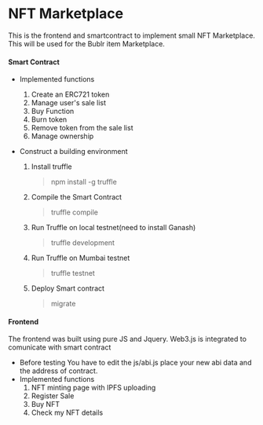 # NFT Marketplace

This is the frontend and smartcontract to implement small NFT Marketplace.
This will be used for the Bublr item Marketplace.



<h4> Smart Contract </h4> 

- Implemented functions
    1. Create an ERC721 token
    2. Manage user's sale list
    3. Buy Function
    4. Burn token
    5. Remove token from the sale list
    7. Manage ownership

- Construct a building environment
    1. Install truffle
        > npm install -g truffle
    2. Compile the Smart Contract
        > truffle compile
    3. Run Truffle on local testnet(need to install Ganash)
        > truffle development
    4. Run Truffle on Mumbai testnet
        > truffle testnet
    5. Deploy Smart contract
        > migrate

<h4> Frontend </h4> 

The frontend was built using pure JS and Jquery.
Web3.js is integrated to comunicate with smart contract

- Before testing 
You have to edit the js/abi.js place your new abi data and the address of contract.
- Implemented functions
    1. NFT minting page with IPFS uploading
    2. Register Sale 
    3. Buy NFT
    4. Check my NFT details

